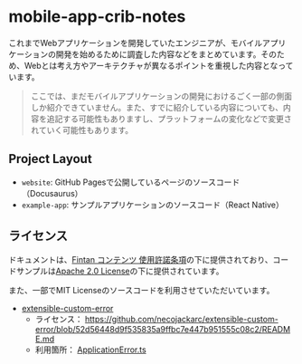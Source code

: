 # mobile-app-crib-notes

これまでWebアプリケーションを開発していたエンジニアが、モバイルアプリケーションの開発を始めるために調査した内容などをまとめています。そのため、Webとは考え方やアーキテクチャが異なるポイントを重視した内容となっています。

> ここでは、まだモバイルアプリケーションの開発におけるごく一部の側面しか紹介できていません。また、すでに紹介している内容についても、内容を追記する可能性もありますし、プラットフォームの変化などで変更されていく可能性もあります。

## Project Layout

* `website`: GitHub Pagesで公開しているページのソースコード（Docusaurus）
* `example-app`: サンプルアプリケーションのソースコード（React Native）

## ライセンス

ドキュメントは、<a rel="license" href="https://fintan.jp/?page_id=201" target="_blank">Fintan コンテンツ 使用許諾条項</a>の下に提供されており、コードサンプルは<a rel="license" href="https://www.apache.org/licenses/LICENSE-2.0" target="_blank">Apache 2.0 License</a>の下に提供されています。

また、一部でMIT Licenseのソースコードを利用させていただいています。

* [extensible-custom-error](https://github.com/necojackarc/extensible-custom-error)
  * ライセンス： https://github.com/necojackarc/extensible-custom-error/blob/52d56448d9f535835a9ffbc7e447b951555c08c2/README.md
  * 利用箇所： [ApplicationError.ts](example-app/SantokuApp/src/framework/error/ApplicationError.ts)
